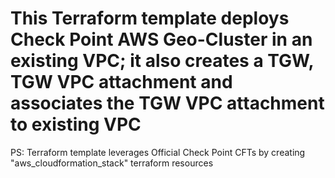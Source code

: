 # This Terraform template deploys Check Point AWS Geo-Cluster in an existing VPC; it also creates a TGW, TGW VPC attachment and associates the TGW VPC attachment to existing VPC
PS: Terraform template leverages Official Check Point CFTs by creating "aws_cloudformation_stack" terraform resources
